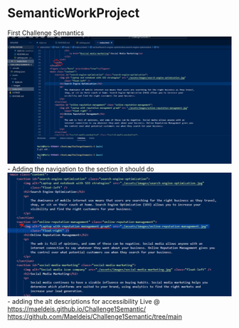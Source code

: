 # SemanticWorkProject
First Challenge Semantics 
![Alt text](assets/images/Challenge1S.png) - Adding the navigation to the section it should do
![Alt text](assets/images/Cimage2.png) - adding the alt descriptions for accessibility
Live @ https://maeldeis.github.io/Challenge1Semantic/ https://github.com/Maeldeis/Challenge1Semantic/tree/main

